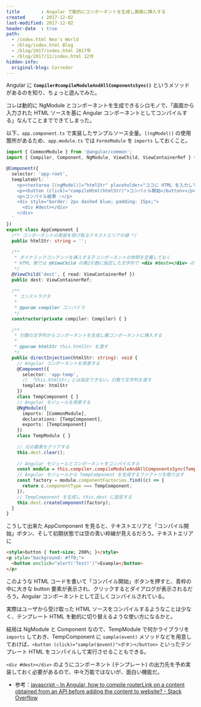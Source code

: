 ```yaml
---
title        : Angular で動的にコンポーネントを生成し画面に挿入する
created      : 2017-12-02
last-modified: 2017-12-02
header-date  : true
path:
  - /index.html Neo's World
  - /blog/index.html Blog
  - /blog/2017/index.html 2017年
  - /blog/2017/12/index.html 12月
hidden-info:
  original-blog: Corredor
---
```


Angular に __`Compiler#compileModuleAndAllComponentsSync()`__ というメソッドがあるのを知り、ちょっと遊んでみた。

コレは動的に NgModule とコンポーネントを生成できるシロモノで、「画面から入力された HTML ソースを基に Angular コンポーネントとしてコンパイルする」なんてことまでできてしまった。

以下、`app.component.ts` で実装したサンプルソース全量。`[(ngModel)]` の使用箇所があるため、`app.module.ts` では `FormsModule` を `imports` しておくこと。

```typescript
import { CommonModule } from '@angular/common';
import { Compiler, Component, NgModule, ViewChild, ViewContainerRef } from '@angular/core';

@Component({
  selector: 'app-root',
  templateUrl: `
    <p><textarea [(ngModel)]="htmlStr" placeholder="ココに HTML を入力してください"></textarea></p>
    <p><button (click)="compileHtml(htmlStr)">コンパイル開始</button></p>
    <p>コンパイル結果 :</p>
    <div style="border: 2px dashed blue; padding: 15px;">
      <div #dest></div>
    </div>
  `
})
export class AppComponent {
  /** コンポーネントの実装を受け取るテキストエリアの値 */
  public htmlStr: string = '';
  
  /**
   * ダイナミックコンテンツを挿入する子コンポーネントの参照を定義しておく
   * HTML 側では @ViewChild の第2引数に指定した文字列で <div #dest></div> のように配置する要素を用意しておく
   */
  @ViewChild('dest', { read: ViewContainerRef })
  public dest: ViewContainerRef;
  
  /**
   * コンストラクタ
   * 
   * @param compiler コンパイラ
   */
  constructor(private compiler: Compiler) { }
  
  /**
   * 引数の文字列からコンポーネントを生成し親コンポーネントに挿入する
   * 
   * @param htmlStr this.htmlStr を渡す
   */
  public directInjection(htmlStr: string): void {
    // Angular コンポーネントを用意する
    @Component({
      selector: 'app-temp',
      // 「this.htmlStr」とは指定できない。引数で文字列を渡す
      template: htmlStr
    })
    class TempComponent { }
    // Angular モジュールを用意する
    @NgModule({
      imports: [CommonModule],
      declarations: [TempComponent],
      exports: [TempComponent]
    })
    class TempModule { }
    
    // 元の要素をクリアする
    this.dest.clear();
    
    // Angular モジュールとコンポーネントをコンパイルする
    const module = this.compiler.compileModuleAndAllComponentsSync(TempModule);
    // Angular モジュールから TempComponent を生成するファクトリを取り出す
    const factory = module.componentFactories.find((c) => {
      return c.componentType === TempComponent;
    });
    // TempComponent を生成し this.dest に設定する
    this.dest.createComponent(factory);
  }
}
```

こうして出来た AppComponent を見ると、テキストエリアと「コンパイル開始」ボタン、そして初期状態では空の青い枠線が見えるだろう。テキストエリアに

```html
<style>button { font-size; 200%; }</style>
<p style="background: #ff0;">
  <button onclick="alert('Test!')">Example</button>
</p>
```

このような HTML コードを書いて「コンパイル開始」ボタンを押すと、青枠の中に大きな button 要素が表示され、クリックするとダイアログが表示されるだろう。Angular コンポーネントとして正しくコンパイルされている。

実際はユーザから受け取った HTML ソースをコンパイルするようなことは少なく、テンプレート HTML を動的に切り替えるような使い方になるかと。

結局は NgModule と Component なので、TempModule で何かライブラリを `imports` しておき、TempComponent に `sample(event)` メソッドなどを用意しておけば、`<button (click)="sample($event)">ボタン</button>` といったテンプレート HTML をコンパイルして実行させることもできる。

`<div #dest></div>` のようにコンポーネント (テンプレート) の出力先を予め実装しておく必要があるので、中々万能ではないが、面白い機能だ。

- 参考：[javascript - In Angular, how to compile routerLink on a content obtained from an API before adding the content to website? - Stack Overflow](https://stackoverflow.com/questions/42101443/in-angular-how-to-compile-routerlink-on-a-content-obtained-from-an-api-before)
